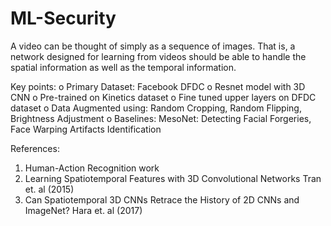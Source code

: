 # ML-Security

A video can be thought of simply as a sequence of images. That is, a network designed for learning from videos should be able to handle the spatial information as well as the temporal information. 

Key points:
o Primary Dataset: Facebook DFDC
o Resnet model with 3D CNN
o Pre-trained on Kinetics dataset
o Fine tuned upper layers on DFDC dataset
o Data Augmented using: Random Cropping, Random Flipping, Brightness Adjustment
o Baselines: MesoNet: Detecting Facial Forgeries, Face Warping Artifacts Identification


References:
1. Human-Action Recognition work 
2. Learning Spatiotemporal Features with 3D Convolutional Networks Tran et. al (2015)
3. Can Spatiotemporal 3D CNNs Retrace the History of 2D CNNs and ImageNet? Hara et. al (2017) 

